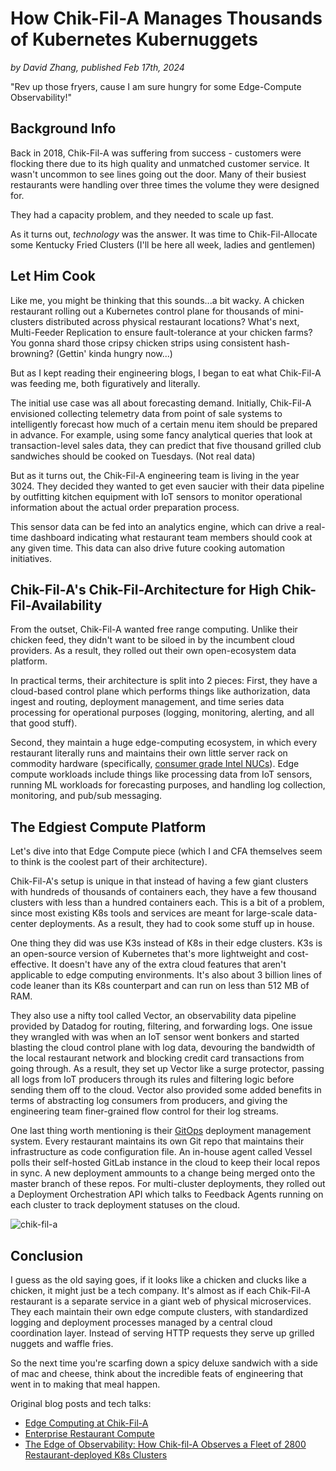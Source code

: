 # How Chik-Fil-A Manages Thousands of Kubernetes Kubernuggets

_by David Zhang, published Feb 17th, 2024_

"Rev up those fryers, cause I am sure hungry for some Edge-Compute Observability!"

## Background Info

Back in 2018, Chik-Fil-A was suffering from success - customers were flocking there due to its high quality and unmatched customer service. It wasn't uncommon to see lines going out the door. Many of their busiest restaurants were handling over three times the volume they were designed for.

They had a capacity problem, and they needed to scale up fast.

As it turns out, _technology_ was the answer. It was time to Chik-Fil-Allocate some Kentucky Fried Clusters (I'll be here all week, ladies and gentlemen)

## Let Him Cook

Like me, you might be thinking that this sounds...a bit wacky. A chicken restaurant rolling out a Kubernetes control plane for thousands of mini-clusters distributed across physical restaurant locations? What's next, Multi-Feeder Replication to ensure fault-tolerance at your chicken farms? You gonna shard those cripsy chicken strips using consistent hash-browning? (Gettin' kinda hungry now...)

But as I kept reading their engineering blogs, I began to eat what Chik-Fil-A was feeding me, both figuratively and literally.

The initial use case was all about forecasting demand. Initially, Chik-Fil-A envisioned collecting telemetry data from point of sale systems to intelligently forecast how much of a certain menu item should be prepared in advance. For example, using some fancy analytical queries that look at transaction-level sales data, they can predict that five thousand grilled club sandwiches should be cooked on Tuesdays. (Not real data)

But as it turns out, the Chik-Fil-A engineering team is living in the year 3024. They decided they wanted to get even saucier with their data pipeline by outfitting kitchen equipment with IoT sensors to monitor operational information about the actual order preparation process.

This sensor data can be fed into an analytics engine, which can drive a real-time dashboard indicating what restaurant team members should cook at any given time. This data can also drive future cooking automation initiatives.

## Chik-Fil-A's Chik-Fil-Architecture for High Chik-Fil-Availability

From the outset, Chik-Fil-A wanted free range computing. Unlike their chicken feed, they didn't want to be siloed in by the incumbent cloud providers. As a result, they rolled out their own open-ecosystem data platform.

In practical terms, their architecture is split into 2 pieces: First, they have a cloud-based control plane which performs things like authorization, data ingest and routing, deployment management, and time series data processing for operational purposes (logging, monitoring, alerting, and all that good stuff).

Second, they maintain a huge edge-computing ecosystem, in which every restaurant literally runs and maintains their own little server rack on commodity hardware (specifically, [consumer grade Intel NUCs](https://en.wikipedia.org/wiki/Next_Unit_of_Computing)). Edge compute workloads include things like processing data from IoT sensors, running ML workloads for forecasting purposes, and handling log collection, monitoring, and pub/sub messaging.

## The Edgiest Compute Platform

Let's dive into that Edge Compute piece (which I and CFA themselves seem to think is the coolest part of their architecture).

Chik-Fil-A's setup is unique in that instead of having a few giant clusters with hundreds of thousands of containers each, they have a few thousand clusters with less than a hundred containers each. This is a bit of a problem, since most existing K8s tools and services are meant for large-scale data-center deployments. As a result, they had to cook some stuff up in house.

One thing they did was use K3s instead of K8s in their edge clusters. K3s is an open-source version of Kubernetes that's more lightweight and cost-effective. It doesn't have any of the extra cloud features that aren't applicable to edge computing environments. It's also about 3 billion lines of code leaner than its K8s counterpart and can run on less than 512 MB of RAM.

They also use a nifty tool called Vector, an observability data pipeline provided by Datadog for routing, filtering, and forwarding logs. One issue they wrangled with was when an IoT sensor went bonkers and started blasting the cloud control plane with log data, devouring the bandwidth of the local restaurant network and blocking credit card transactions from going through. As a result, they set up Vector like a surge protector, passing all logs from IoT producers through its rules and filtering logic before sending them off to the cloud. Vector also provided some added benefits in terms of abstracting log consumers from producers, and giving the engineering team finer-grained flow control for their log streams.

One last thing worth mentioning is their [GitOps](https://www.redhat.com/en/topics/devops/what-is-gitops) deployment management system. Every restaurant maintains its own Git repo that maintains their infrastructure as code configuration file. An in-house agent called Vessel polls their self-hosted GitLab instance in the cloud to keep their local repos in sync. A new deployment ammounts to a change being merged onto the master branch of these repos. For multi-cluster deployments, they rolled out a Deployment Orchestration API which talks to Feedback Agents running on each cluster to track deployment statuses on the cloud.

![chik-fil-a](https://firebasestorage.googleapis.com/v0/b/system-design-daily.appspot.com/o/chikfila-architecture.png?alt=media&token=4deef5fc-863a-4962-89fc-cc19dc27a2a9)

## Conclusion

I guess as the old saying goes, if it looks like a chicken and clucks like a chicken, it might just be a tech company. It's almost as if each Chik-Fil-A restaurant is a separate service in a giant web of physical microservices. They each maintain their own edge compute clusters, with standardized logging and deployment processes managed by a central cloud coordination layer. Instead of serving HTTP requests they serve up grilled nuggets and waffle fries.

So the next time you're scarfing down a spicy deluxe sandwich with a side of mac and cheese, think about the incredible feats of engineering that went in to making that meal happen.

Original blog posts and tech talks:

- [Edge Computing at Chik-Fil-A](https://medium.com/chick-fil-atech/edge-computing-at-chick-fil-a-2621f4b5a969)
- [Enterprise Restaurant Compute](https://medium.com/chick-fil-atech/enterprise-restaurant-compute-f5e2fd63d20f)
- [The Edge of Observability: How Chik-fil-A Observes a Fleet of 2800 Restaurant-deployed K8s Clusters](https://www.youtube.com/watch?v=W1HKFIb_2hs&t=59s)
